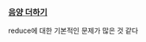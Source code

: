 ### [음양 더하기](https://school.programmers.co.kr/learn/courses/30/lessons/76501)

reduce에 대한 기본적인 문제가 많은 것 같다